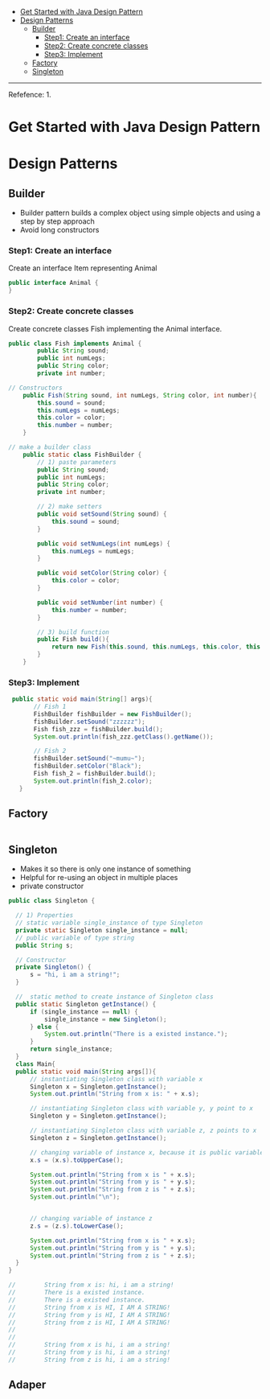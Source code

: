 <!-- TOC -->

- [Get Started with Java Design Pattern](#get-started-with-java-design-pattern)
- [Design Patterns](#design-patterns)
  - [Builder](#builder)
    - [Step1: Create an interface](#step1-create-an-interface)
    - [Step2: Create concrete classes](#step2-create-concrete-classes)
    - [Step3: Implement](#step3-implement)
  - [Factory](#factory)
  - [Singleton](#singleton)

<!-- /TOC -->

---
Refefence:
1. 


# Get Started with Java Design Pattern




# Design Patterns
## Builder
- Builder pattern builds a complex object using simple objects and using a step by step approach
- Avoid long constructors

### Step1: Create an interface 
 Create an interface Item representing Animal
```Java
public interface Animal {
}
```

### Step2: Create concrete classes 
Create concrete classes Fish implementing the Animal interface.

```Java
public class Fish implements Animal {
        public String sound;
        public int numLegs;
        public String color;
        private int number;

// Constructors
    public Fish(String sound, int numLegs, String color, int number){
        this.sound = sound;
        this.numLegs = numLegs;
        this.color = color;
        this.number = number;
    }

// make a builder class
    public static class FishBuilder {
        // 1) paste parameters
        public String sound;
        public int numLegs;
        public String color;
        private int number;

        // 2) make setters
        public void setSound(String sound) {
            this.sound = sound;
        }

        public void setNumLegs(int numLegs) {
            this.numLegs = numLegs;
        }

        public void setColor(String color) {
            this.color = color;
        }

        public void setNumber(int number) {
            this.number = number;
        }

        // 3) build function
        public Fish build(){
            return new Fish(this.sound, this.numLegs, this.color, this.number);
        }
    }
 ```

 ### Step3: Implement
 ```java
  public static void main(String[] args){
        // Fish 1
        FishBuilder fishBuilder = new FishBuilder();
        fishBuilder.setSound("zzzzzz");
        Fish fish_zzz = fishBuilder.build();
        System.out.println(fish_zzz.getClass().getName());

        // Fish 2
        fishBuilder.setSound("~mumu~");
        fishBuilder.setColor("Black");
        Fish fish_2 = fishBuilder.build();
        System.out.println(fish_2.color);
    }
  ```

  ## Factory
  ```Java
  ```

  ## Singleton
- Makes it so there is only one instance of something
- Helpful for re-using an object in multiple places
-  private constructor
  
  ```Java
  public class Singleton {

    // 1) Properties
    // static variable single_instance of type Singleton
    private static Singleton single_instance = null;
    // public variable of type string
    public String s;

    // Constructor
    private Singleton() {
        s = "hi, i am a string!";
    }

    //  static method to create instance of Singleton class
    public static Singleton getInstance() {
        if (single_instance == null) {
            single_instance = new Singleton();
        } else {
            System.out.println("There is a existed instance.");
        }
        return single_instance;
    }
    class Main{
    public static void main(String args[]){
        // instantiating Singleton class with variable x
        Singleton x = Singleton.getInstance();
        System.out.println("String from x is: " + x.s);

        // instantiating Singleton class with variable y, y point to x
        Singleton y = Singleton.getInstance(); 

        // instantiating Singleton class with variable z, z points to x
        Singleton z = Singleton.getInstance();

        // changing variable of instance x, because it is public variable
        x.s = (x.s).toUpperCase();

        System.out.println("String from x is " + x.s);
        System.out.println("String from y is " + y.s);
        System.out.println("String from z is " + z.s);
        System.out.println("\n");


        // changing variable of instance z
        z.s = (z.s).toLowerCase();

        System.out.println("String from x is " + x.s);
        System.out.println("String from y is " + y.s);
        System.out.println("String from z is " + z.s);
    }
}

//        String from x is: hi, i am a string!
//        There is a existed instance.
//        There is a existed instance.
//        String from x is HI, I AM A STRING!
//        String from y is HI, I AM A STRING!
//        String from z is HI, I AM A STRING!
//
//
//        String from x is hi, i am a string!
//        String from y is hi, i am a string!
//        String from z is hi, i am a string!
```

## Adaper








